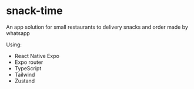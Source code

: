 # snack-time
An app solution for small restaurants to delivery snacks and order made by whatsapp

Using:
- React Native Expo
- Expo router
- TypeScript
- Tailwind
- Zustand
